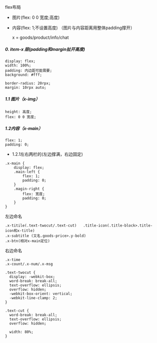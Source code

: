 flex布局

- 图片(flex: 0 0 宽度;高度)

- 内容(flex: 1;不设置高度)  （图片与内容距离用整体padding撑开）

  x = goods/product/info/chat

##### 0. item-x 层(padding和margin扯开高度)

```
display: flex;
width: 100%;
padding: 内边距可能需要;
background: #fff;

border-radius: 20rpx;
margin: 10rpx auto;
```

##### 1.1 图片（x-img）

```
height: 高度;
flex: 0 0 宽度;
```

##### 1.2内容（x-main）

```
flex: 1;
padding: 0;
```

- 1.2.1左右两栏的(左边撑满，右边固定)

````
.x-main {
	display: flex;
	.main-left {
		flex: 1;
		padding: 0;
	}
	.magin-right {
		flex: 宽度;
		padding: 0;
	}
}
````

左边命名

```
.x-titile(.text-twocut/.text-cut)   .title-icon(.title-block>.title-icon和x-title)
.x-subtitle (又名.goods-price>.y-bold)
.x-btn(相对x-main定位)
```

右边命名

```
.x-time
.x-count/.x-num/.x-msg
```









```
.text-twocut {
  display: -webkit-box;
  word-break: break-all;
  text-overflow: ellipsis;
  overflow: hidden;
  -webkit-box-orient: vertical;
  -webkit-line-clamp: 2;
}
```

```
.text-cut {
  word-break: break-all;
  text-overflow: ellipsis;
  overflow: hidden;
  
  width: 80%;
}
```